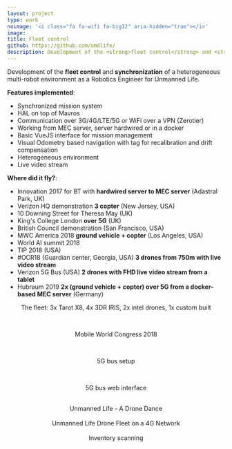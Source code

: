 ```yaml
---
layout: project
type: work
noimage: '<i class="fa fa-wifi fa-big12" aria-hidden="true"></i>'
image: 
title: Fleet control
github: https://github.com/umdlife/
description: Development of the <strong>fleet control</strong> and <strong>synchronization</strong> of a heterogeneous multi-robot environment as a Robotics Engineer for Unmanned Life. 
---
```


Development of the <strong>fleet control</strong> and <strong>synchronization</strong> of a heterogeneous multi-robot environment as a Robotics Engineer for Unmanned Life.

**Features implemented**:

* Synchronized mission system
* HAL on top of Mavros
* Communication over 3G/4G/LTE/5G or WiFi over a VPN (Zerotier)
* Working from MEC server, server hardwired or in a docker
* Basic VueJS interface for mission management
* Visual Odometry based navigation with tag for recalibration and drift compensation
* Heterogeneous environment
* Live video stream

**Where did it fly?**:
- Innovation 2017 for BT with **hardwired server to MEC server** (Adastral Park, UK)
- Verizon HQ demonstration **3 copter** (New Jersey, USA)
- 10 Downing Street for Theresa May (UK)
- King's College London **over 5G** (UK)
- British Council demonstration (San Francisco, USA)
- MWC America 2018 **ground vehicle + copter** (Los Angeles, USA)
- World AI summit 2018
- TIP 2018 (USA)
- #OCR18 (Guardian center, Georgia, USA) **3 drones from 750m with live video stream**
- Verizon 5G Bus (USA) **2 drones with FHD live video stream from a tablet**
- Hubraum 2019 **2x (ground vehicle + copter) over 5G from a docker-based MEC server** (Germany)

<center>
<amp-img height="3024" width="4032" src="../../assets/images/fleetcontrol_fleet.jpg" layout="responsive" alt="Fleet" ></amp-img>

The fleet: 3x Tarot X8, 4x 3DR IRIS, 2x intel drones, 1x custom built
</center>

<br>

<center>
<amp-img height="910" width="512" src="../../assets/images/mwca2018.jpg" layout="responsive" alt="Mobile World Congress 2018" ></amp-img>

Mobile World Congress 2018
</center>

<br>

<center>
<amp-img height="1424" width="2846" src="../../assets/images/5gbus.jpg" layout="responsive" alt="5G bus setup" ></amp-img>

5G bus setup
</center>

<br>

<center>
<amp-img height="539" width="958" src="../../assets/images/5gbus_web.png" layout="responsive" alt="5G bus web interface" ></amp-img>

5G bus web interface
</center>

<br>

<center>
<amp-vimeo
  data-videoid="214880794"
  layout="responsive"
  width="640"
  height="360"
></amp-vimeo>
Unmanned Life - A Drone Dance
</center>

<br>

<center>
<amp-vimeo
  data-videoid="220963572"
  layout="responsive"
  width="640"
  height="360"
></amp-vimeo>
Unmanned Life Drone Fleet on a 4G Network
</center>

<br>

<center>
<amp-vimeo
  data-videoid="369802643"
  layout="responsive"
  width="640"
  height="360"
></amp-vimeo>
Inventory scanning
</center>
